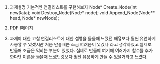 
1. 과제설명
기본적인 연결리스트를 구현해보자
Node* Create_Node(int newData);
void Destroy_Node(Node* node);
void Append_Node(Node** head, Node* newNode);

2. PDF 1페이지

3. 과제에 대한 고찰
연결리스트에 대한 설명을 들을때 느꼈던 배열보다 훨씬 유연하게 사용할 수 있겠지만 처음 만들때는 조금 어려움이 있겠다 라고 생각하였고 실제로 만들때 조금은 막히는 부분이 있었다. 실제로 만들때 여기에 여러가지 함수를 추가 한다면 이론을 들을때 느꼈던것보다 훨씬 유용하게 만들 수 있을거라고 느꼈다.

